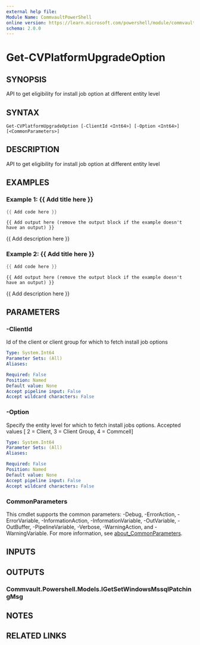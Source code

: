 ```yaml
---
external help file:
Module Name: CommvaultPowerShell
online version: https://learn.microsoft.com/powershell/module/commvaultpowershell/get-cvplatformupgradeoption
schema: 2.0.0
---
```


# Get-CVPlatformUpgradeOption

## SYNOPSIS
API to get eligibility for install job option at different entity level

## SYNTAX

```
Get-CVPlatformUpgradeOption [-ClientId <Int64>] [-Option <Int64>] [<CommonParameters>]
```

## DESCRIPTION
API to get eligibility for install job option at different entity level

## EXAMPLES

### Example 1: {{ Add title here }}
```powershell
{{ Add code here }}
```

```output
{{ Add output here (remove the output block if the example doesn't have an output) }}
```

{{ Add description here }}

### Example 2: {{ Add title here }}
```powershell
{{ Add code here }}
```

```output
{{ Add output here (remove the output block if the example doesn't have an output) }}
```

{{ Add description here }}

## PARAMETERS

### -ClientId
Id of the client or client group for which to fetch install job options

```yaml
Type: System.Int64
Parameter Sets: (All)
Aliases:

Required: False
Position: Named
Default value: None
Accept pipeline input: False
Accept wildcard characters: False
```

### -Option
Specify the entity level for which to fetch install jobs options.
Accepted values [ 2 = Client, 3 = Client Group, 4 = Commcell]

```yaml
Type: System.Int64
Parameter Sets: (All)
Aliases:

Required: False
Position: Named
Default value: None
Accept pipeline input: False
Accept wildcard characters: False
```

### CommonParameters
This cmdlet supports the common parameters: -Debug, -ErrorAction, -ErrorVariable, -InformationAction, -InformationVariable, -OutVariable, -OutBuffer, -PipelineVariable, -Verbose, -WarningAction, and -WarningVariable. For more information, see [about_CommonParameters](http://go.microsoft.com/fwlink/?LinkID=113216).

## INPUTS

## OUTPUTS

### Commvault.Powershell.Models.IGetSetWindowsMssqlPatchingMsg

## NOTES

## RELATED LINKS

